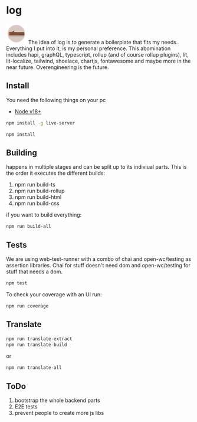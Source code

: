 # log

![log logo](frontend/assets/img/logos/logo.png)
The idea of log is to generate a boilerplate that fits my needs. Everything I put into it, is my personal preference.
This abomination includes hapi, graphQL, typescript, rollup (and of course rollup plugins), lit, lit-localize, tailwind, shoelace, chartjs, fontawesome and maybe more in the near future. Overengineering is the future.

## Install

You need the following things on your pc

-   [Node v18+](https://nodejs.org/en/)

```bash
npm install -g live-server
```

```bash
npm install
```

## Building

happens in multiple stages and can be split up to its indiviual parts.
This is the order it executes the different builds:

1. npm run build-ts
1. npm run build-rollup
1. npm run build-html
1. npm run build-css

if you want to build everything:

```bash
npm run build-all
```

## Tests

We are using web-test-runner with a combo of chai and open-wc/testing as assertion libraries.
Chai for stuff doesn't need dom and open-wc/testing for stuff that needs a dom.

```bash
npm test
```

To check your coverage with an UI run:

```bash
npm run coverage
```

## Translate

```bash
npm run translate-extract
npm run translate-build
```

or

```bash
npm run translate-all
```

## ToDo

1. bootstrap the whole backend parts
1. E2E tests
1. prevent people to create more js libs
